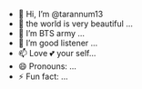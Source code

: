 - 👋 Hi, I’m @tarannum13
- 👀 the world is very beautiful  ...
- 🌱 I’m BTS army  ...
- 💞️ I’m good listener ...
- 📫 Love 💕 your self...
- 😄 Pronouns: ...
- ⚡ Fun fact: ...

<!---
tarannum13/tarannum13 is a ✨ special ✨ repository because its `README.md` (this file) appears on your GitHub profile.
You can click the Preview link to take a look at your changes.
--->
